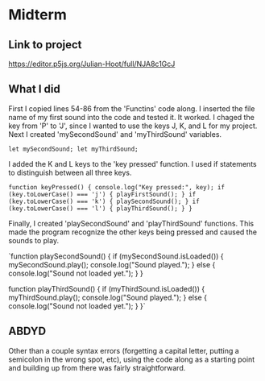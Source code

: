 # Midterm
 
## Link to project
https://editor.p5js.org/Julian-Hoot/full/NJA8c1GcJ
 
## What I did
First I copied lines 54-86 from the 'Functins' code along. I inserted the file name of my first sound into the code and tested it. It worked. I chaged the key from 'P' to 'J', since I wanted to use the keys J, K, and L for my project.
Next I created 'mySecondSound' and 'myThirdSound' variables.

`let mySecondSound;
let myThirdSound;`

I added the K and L keys to the 'key pressed' function. I used if statements to distinguish between all three keys.

`function keyPressed() {
  console.log("Key pressed:", key);
  if (key.toLowerCase() === 'j') {
    playFirstSound();
  }
  if (key.toLowerCase() === 'k') {
    playSecondSound();
  }
  if (key.toLowerCase() === 'l') {
    playThirdSound();
  }
}`

Finally, I created 'playSecondSound' and 'playThirdSound' functions. This made the program recognize the other keys being pressed and caused the sounds to play.

`function playSecondSound() {
  if (mySecondSound.isLoaded()) {
    mySecondSound.play();
    console.log("Sound played.");
  } else {
    console.log("Sound not loaded yet.");
  }
}

function playThirdSound() {
  if (myThirdSound.isLoaded()) {
    myThirdSound.play();
    console.log("Sound played.");
  } else {
    console.log("Sound not loaded yet.");
  }
}`

## ABDYD
Other than a couple syntax errors (forgetting a capital letter, putting a semicolon in the wrong spot, etc), using the code along as a starting point and building up from there was fairly straightforward.